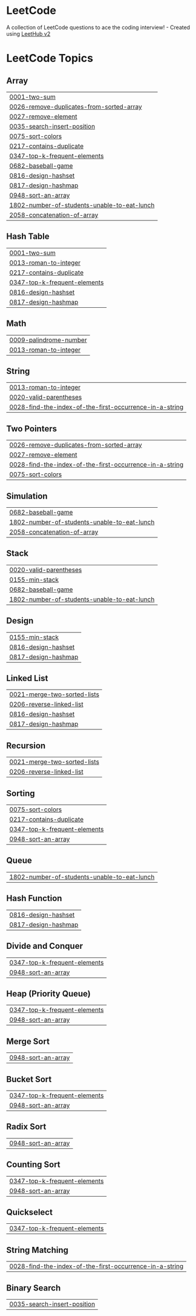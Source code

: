 # LeetCode
A collection of LeetCode questions to ace the coding interview! - Created using [LeetHub v2](https://github.com/arunbhardwaj/LeetHub-2.0)

<!---LeetCode Topics Start-->
# LeetCode Topics
## Array
|  |
| ------- |
| [0001-two-sum](https://github.com/bitcham/LeetCode/tree/master/0001-two-sum) |
| [0026-remove-duplicates-from-sorted-array](https://github.com/bitcham/LeetCode/tree/master/0026-remove-duplicates-from-sorted-array) |
| [0027-remove-element](https://github.com/bitcham/LeetCode/tree/master/0027-remove-element) |
| [0035-search-insert-position](https://github.com/bitcham/LeetCode/tree/master/0035-search-insert-position) |
| [0075-sort-colors](https://github.com/bitcham/LeetCode/tree/master/0075-sort-colors) |
| [0217-contains-duplicate](https://github.com/bitcham/LeetCode/tree/master/0217-contains-duplicate) |
| [0347-top-k-frequent-elements](https://github.com/bitcham/LeetCode/tree/master/0347-top-k-frequent-elements) |
| [0682-baseball-game](https://github.com/bitcham/LeetCode/tree/master/0682-baseball-game) |
| [0816-design-hashset](https://github.com/bitcham/LeetCode/tree/master/0816-design-hashset) |
| [0817-design-hashmap](https://github.com/bitcham/LeetCode/tree/master/0817-design-hashmap) |
| [0948-sort-an-array](https://github.com/bitcham/LeetCode/tree/master/0948-sort-an-array) |
| [1802-number-of-students-unable-to-eat-lunch](https://github.com/bitcham/LeetCode/tree/master/1802-number-of-students-unable-to-eat-lunch) |
| [2058-concatenation-of-array](https://github.com/bitcham/LeetCode/tree/master/2058-concatenation-of-array) |
## Hash Table
|  |
| ------- |
| [0001-two-sum](https://github.com/bitcham/LeetCode/tree/master/0001-two-sum) |
| [0013-roman-to-integer](https://github.com/bitcham/LeetCode/tree/master/0013-roman-to-integer) |
| [0217-contains-duplicate](https://github.com/bitcham/LeetCode/tree/master/0217-contains-duplicate) |
| [0347-top-k-frequent-elements](https://github.com/bitcham/LeetCode/tree/master/0347-top-k-frequent-elements) |
| [0816-design-hashset](https://github.com/bitcham/LeetCode/tree/master/0816-design-hashset) |
| [0817-design-hashmap](https://github.com/bitcham/LeetCode/tree/master/0817-design-hashmap) |
## Math
|  |
| ------- |
| [0009-palindrome-number](https://github.com/bitcham/LeetCode/tree/master/0009-palindrome-number) |
| [0013-roman-to-integer](https://github.com/bitcham/LeetCode/tree/master/0013-roman-to-integer) |
## String
|  |
| ------- |
| [0013-roman-to-integer](https://github.com/bitcham/LeetCode/tree/master/0013-roman-to-integer) |
| [0020-valid-parentheses](https://github.com/bitcham/LeetCode/tree/master/0020-valid-parentheses) |
| [0028-find-the-index-of-the-first-occurrence-in-a-string](https://github.com/bitcham/LeetCode/tree/master/0028-find-the-index-of-the-first-occurrence-in-a-string) |
## Two Pointers
|  |
| ------- |
| [0026-remove-duplicates-from-sorted-array](https://github.com/bitcham/LeetCode/tree/master/0026-remove-duplicates-from-sorted-array) |
| [0027-remove-element](https://github.com/bitcham/LeetCode/tree/master/0027-remove-element) |
| [0028-find-the-index-of-the-first-occurrence-in-a-string](https://github.com/bitcham/LeetCode/tree/master/0028-find-the-index-of-the-first-occurrence-in-a-string) |
| [0075-sort-colors](https://github.com/bitcham/LeetCode/tree/master/0075-sort-colors) |
## Simulation
|  |
| ------- |
| [0682-baseball-game](https://github.com/bitcham/LeetCode/tree/master/0682-baseball-game) |
| [1802-number-of-students-unable-to-eat-lunch](https://github.com/bitcham/LeetCode/tree/master/1802-number-of-students-unable-to-eat-lunch) |
| [2058-concatenation-of-array](https://github.com/bitcham/LeetCode/tree/master/2058-concatenation-of-array) |
## Stack
|  |
| ------- |
| [0020-valid-parentheses](https://github.com/bitcham/LeetCode/tree/master/0020-valid-parentheses) |
| [0155-min-stack](https://github.com/bitcham/LeetCode/tree/master/0155-min-stack) |
| [0682-baseball-game](https://github.com/bitcham/LeetCode/tree/master/0682-baseball-game) |
| [1802-number-of-students-unable-to-eat-lunch](https://github.com/bitcham/LeetCode/tree/master/1802-number-of-students-unable-to-eat-lunch) |
## Design
|  |
| ------- |
| [0155-min-stack](https://github.com/bitcham/LeetCode/tree/master/0155-min-stack) |
| [0816-design-hashset](https://github.com/bitcham/LeetCode/tree/master/0816-design-hashset) |
| [0817-design-hashmap](https://github.com/bitcham/LeetCode/tree/master/0817-design-hashmap) |
## Linked List
|  |
| ------- |
| [0021-merge-two-sorted-lists](https://github.com/bitcham/LeetCode/tree/master/0021-merge-two-sorted-lists) |
| [0206-reverse-linked-list](https://github.com/bitcham/LeetCode/tree/master/0206-reverse-linked-list) |
| [0816-design-hashset](https://github.com/bitcham/LeetCode/tree/master/0816-design-hashset) |
| [0817-design-hashmap](https://github.com/bitcham/LeetCode/tree/master/0817-design-hashmap) |
## Recursion
|  |
| ------- |
| [0021-merge-two-sorted-lists](https://github.com/bitcham/LeetCode/tree/master/0021-merge-two-sorted-lists) |
| [0206-reverse-linked-list](https://github.com/bitcham/LeetCode/tree/master/0206-reverse-linked-list) |
## Sorting
|  |
| ------- |
| [0075-sort-colors](https://github.com/bitcham/LeetCode/tree/master/0075-sort-colors) |
| [0217-contains-duplicate](https://github.com/bitcham/LeetCode/tree/master/0217-contains-duplicate) |
| [0347-top-k-frequent-elements](https://github.com/bitcham/LeetCode/tree/master/0347-top-k-frequent-elements) |
| [0948-sort-an-array](https://github.com/bitcham/LeetCode/tree/master/0948-sort-an-array) |
## Queue
|  |
| ------- |
| [1802-number-of-students-unable-to-eat-lunch](https://github.com/bitcham/LeetCode/tree/master/1802-number-of-students-unable-to-eat-lunch) |
## Hash Function
|  |
| ------- |
| [0816-design-hashset](https://github.com/bitcham/LeetCode/tree/master/0816-design-hashset) |
| [0817-design-hashmap](https://github.com/bitcham/LeetCode/tree/master/0817-design-hashmap) |
## Divide and Conquer
|  |
| ------- |
| [0347-top-k-frequent-elements](https://github.com/bitcham/LeetCode/tree/master/0347-top-k-frequent-elements) |
| [0948-sort-an-array](https://github.com/bitcham/LeetCode/tree/master/0948-sort-an-array) |
## Heap (Priority Queue)
|  |
| ------- |
| [0347-top-k-frequent-elements](https://github.com/bitcham/LeetCode/tree/master/0347-top-k-frequent-elements) |
| [0948-sort-an-array](https://github.com/bitcham/LeetCode/tree/master/0948-sort-an-array) |
## Merge Sort
|  |
| ------- |
| [0948-sort-an-array](https://github.com/bitcham/LeetCode/tree/master/0948-sort-an-array) |
## Bucket Sort
|  |
| ------- |
| [0347-top-k-frequent-elements](https://github.com/bitcham/LeetCode/tree/master/0347-top-k-frequent-elements) |
| [0948-sort-an-array](https://github.com/bitcham/LeetCode/tree/master/0948-sort-an-array) |
## Radix Sort
|  |
| ------- |
| [0948-sort-an-array](https://github.com/bitcham/LeetCode/tree/master/0948-sort-an-array) |
## Counting Sort
|  |
| ------- |
| [0347-top-k-frequent-elements](https://github.com/bitcham/LeetCode/tree/master/0347-top-k-frequent-elements) |
| [0948-sort-an-array](https://github.com/bitcham/LeetCode/tree/master/0948-sort-an-array) |
## Quickselect
|  |
| ------- |
| [0347-top-k-frequent-elements](https://github.com/bitcham/LeetCode/tree/master/0347-top-k-frequent-elements) |
## String Matching
|  |
| ------- |
| [0028-find-the-index-of-the-first-occurrence-in-a-string](https://github.com/bitcham/LeetCode/tree/master/0028-find-the-index-of-the-first-occurrence-in-a-string) |
## Binary Search
|  |
| ------- |
| [0035-search-insert-position](https://github.com/bitcham/LeetCode/tree/master/0035-search-insert-position) |
<!---LeetCode Topics End-->